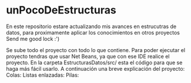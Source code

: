 # unPocoDeEstructuras
En este repositorio estare actualizando mis avances en estrucutras de datos,
para proximamente aplicar los conocimientos en otros proyectos
Send me good lock :')

  Se sube todo el proyecto con todo lo que contiene.
  Para poder ejecutar el proyecto tendras que usar Net Beans, ya que con ese IDE realice el proyecto.
  En la carpeta EstructurasDatos/src/ esta el código para que se haga más fácil usarlo.
  A continuación una breve explicación del proyecto:
  Colas:
  Listas enlazadas:
  Pilas:
